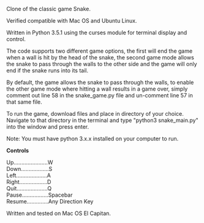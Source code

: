 Clone of the classic game Snake.

Verified compatible with Mac OS and Ubuntu Linux.

Written in Python 3.5.1 using the curses module for terminal display and control.

The code supports two different game options, the first will end the game when a wall is hit by the head of the snake,
the second game mode allows the snake to pass through the walls to the other side and the game will only end if the
snake runs into its tail.

By default, the game allows the snake to pass through the walls, to enable the other game mode where hitting a wall
results in a game over, simply comment out line 58 in the snake_game.py file and un-comment line 57 in that same file.

To run the game, download files and place in directory of your choice. Navigate to that
directory in the terminal and type "python3 snake_main.py" into the window and press enter.

Note: You must have python 3.x.x installed on your computer to run.


____________Controls____________

Up......................W<br />
Down..................S<br />
Left....................A<br />
Right..................D<br />
Quit....................Q<br />
Pause.................Spacebar<br />
Resume..............Any Direction Key


Written and tested on Mac OS El Capitan.
